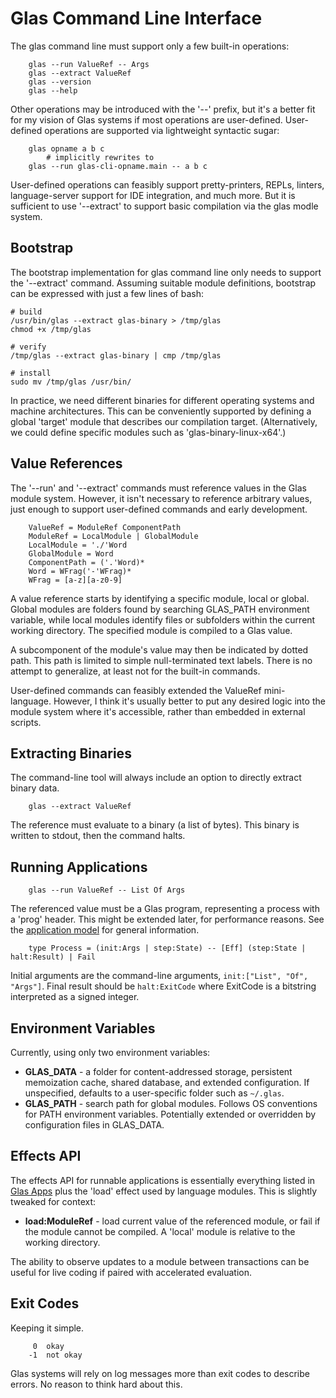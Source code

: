 # Glas Command Line Interface

The glas command line must support only a few built-in operations:

        glas --run ValueRef -- Args
        glas --extract ValueRef
        glas --version
        glas --help

Other operations may be introduced with the '--' prefix, but it's a better fit for my vision of Glas systems if most operations are user-defined. User-defined operations are supported via lightweight syntactic sugar:

        glas opname a b c 
            # implicitly rewrites to
        glas --run glas-cli-opname.main -- a b c

User-defined operations can feasibly support pretty-printers, REPLs, linters, language-server support for IDE integration, and much more. But it is sufficient to use '--extract' to support basic compilation via the glas modle system.

## Bootstrap

The bootstrap implementation for glas command line only needs to support the '--extract' command. Assuming suitable module definitions, bootstrap can be expressed with just a few lines of bash:

    # build
    /usr/bin/glas --extract glas-binary > /tmp/glas
    chmod +x /tmp/glas

    # verify
    /tmp/glas --extract glas-binary | cmp /tmp/glas

    # install
    sudo mv /tmp/glas /usr/bin/

In practice, we need different binaries for different operating systems and machine architectures. This can be conveniently supported by defining a global 'target' module that describes our compilation target. (Alternatively, we could define specific modules such as 'glas-binary-linux-x64'.)

## Value References

The '--run' and '--extract' commands must reference values in the Glas module system. However, it isn't necessary to reference arbitrary values, just enough to support user-defined commands and early development.

        ValueRef = ModuleRef ComponentPath
        ModuleRef = LocalModule | GlobalModule
        LocalModule = './'Word
        GlobalModule = Word
        ComponentPath = ('.'Word)*
        Word = WFrag('-'WFrag)*
        WFrag = [a-z][a-z0-9]
 
A value reference starts by identifying a specific module, local or global. Global modules are folders found by searching GLAS_PATH environment variable, while local modules identify files or subfolders within the current working directory. The specified module is compiled to a Glas value.

A subcomponent of the module's value may then be indicated by dotted path. This path is limited to simple null-terminated text labels. There is no attempt to generalize, at least not for the built-in commands. 

User-defined commands can feasibly extended the ValueRef mini-language. However, I think it's usually better to put any desired logic into the module system where it's accessible, rather than embedded in external scripts.

## Extracting Binaries

The command-line tool will always include an option to directly extract binary data. 

        glas --extract ValueRef

The reference must evaluate to a binary (a list of bytes). This binary is written to stdout, then the command halts.

## Running Applications

        glas --run ValueRef -- List Of Args

The referenced value must be a Glas program, representing a process with a 'prog' header. This might be extended later, for performance reasons. See the [application model](GlasApps.md) for general information.

        type Process = (init:Args | step:State) -- [Eff] (step:State | halt:Result) | Fail

Initial arguments are the command-line arguments, `init:["List", "Of", "Args"]`. Final result should be `halt:ExitCode` where ExitCode is a bitstring interpreted as a signed integer. 

## Environment Variables

Currently, using only two environment variables:

* **GLAS_DATA** - a folder for content-addressed storage, persistent memoization cache, shared database, and extended configuration. If unspecified, defaults to a user-specific folder such as `~/.glas`.
* **GLAS_PATH** - search path for global modules. Follows OS conventions for PATH environment variables. Potentially extended or overridden by configuration files in GLAS_DATA.

## Effects API

The effects API for runnable applications is essentially everything listed in [Glas Apps](GlasApps.md) plus the 'load' effect used by language modules. This is slightly tweaked for context:

* **load:ModuleRef** - load current value of the referenced module, or fail if the module cannot be compiled. A 'local' module is relative to the working directory.

The ability to observe updates to a module between transactions can be useful for live coding if paired with accelerated evaluation.

## Exit Codes

Keeping it simple.

         0  okay
        -1  not okay

Glas systems will rely on log messages more than exit codes to describe errors. No reason to think hard about this.
